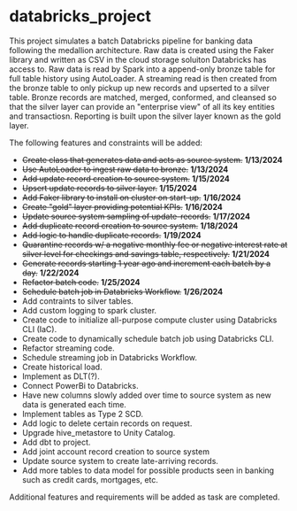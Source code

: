 # databricks_project
This project simulates a batch Databricks pipeline for banking data following the medallion architecture. Raw data is created using the Faker library and written as CSV in the cloud storage soluiton Databricks has access to. Raw data is read by Spark into a append-only bronze table for full table history using AutoLoader. A streaming read is then created from the bronze table to only pickup up new records and upserted to a silver table. Bronze records are matched, merged, conformed, and cleansed so that the silver layer can provide an "enterprise view" of all its key entities and transactiosn. Reporting is built upon the silver layer known as the gold layer.

The following features and constraints will be added:
- ~~Create class that generates data and acts as source system.~~ **1/13/2024**
- ~~Use AutoLoader to ingest raw data to bronze.~~ **1/13/2024**
- ~~Add update record creation to source system.~~ **1/15/2024**
- ~~Upsert update records to silver layer.~~ **1/15/2024**
- ~~Add Faker library to install on cluster on start-up.~~ **1/16/2024**
- ~~Create "gold" layer providing potential KPIs.~~ **1/16/2024**
- ~~Update source system sampling of update-records.~~ **1/17/2024**
- ~~Add duplicate record creation to source system.~~ **1/18/2024**
- ~~Add logic to handle duplicate records.~~ **1/19/2024**
- ~~Quarantine records w/ a negative monthly fee or negative interest rate at silver level for checkings and savings table, respectively.~~ **1/21/2024**
- ~~Generate records starting 1 year ago and increment each batch by a day.~~ **1/22/2024**
- ~~Refactor batch code.~~ **1/25/2024**
- ~~Schedule batch job in Databricks Workflow.~~ **1/26/2024**
- Add contraints to silver tables.  
- Add custom logging to spark cluster.
- Create code to initialize all-purpose compute cluster using Databricks CLI (IaC).
- Create code to dynamically schedule batch job using Databricks CLI.
- Refactor streaming code.
- Schedule streaming job in Databricks Workflow.
- Create historical load.
- Implement as DLT(?).
- Connect PowerBi to Databricks.
- Have new columns slowly added over time to source system as new data is generated each time.
- Implement tables as Type 2 SCD.
- Add logic to delete certain records on request.
- Upgrade hive_metastore to Unity Catalog.
- Add dbt to project.
- Add joint account record creation to source system
- Update source system to create late-arriving records. 
- Add more tables to data model for possible products seen in banking such as credit cards, mortgages, etc.

Additional features and requirements will be added as task are completed.
